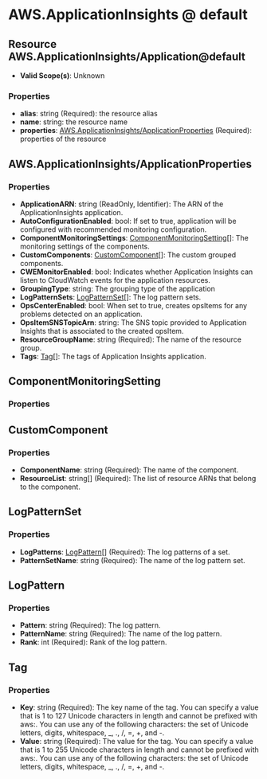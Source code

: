 # AWS.ApplicationInsights @ default

## Resource AWS.ApplicationInsights/Application@default
* **Valid Scope(s)**: Unknown
### Properties
* **alias**: string (Required): the resource alias
* **name**: string: the resource name
* **properties**: [AWS.ApplicationInsights/ApplicationProperties](#awsapplicationinsightsapplicationproperties) (Required): properties of the resource

## AWS.ApplicationInsights/ApplicationProperties
### Properties
* **ApplicationARN**: string (ReadOnly, Identifier): The ARN of the ApplicationInsights application.
* **AutoConfigurationEnabled**: bool: If set to true, application will be configured with recommended monitoring configuration.
* **ComponentMonitoringSettings**: [ComponentMonitoringSetting](#componentmonitoringsetting)[]: The monitoring settings of the components.
* **CustomComponents**: [CustomComponent](#customcomponent)[]: The custom grouped components.
* **CWEMonitorEnabled**: bool: Indicates whether Application Insights can listen to CloudWatch events for the application resources.
* **GroupingType**: string: The grouping type of the application
* **LogPatternSets**: [LogPatternSet](#logpatternset)[]: The log pattern sets.
* **OpsCenterEnabled**: bool: When set to true, creates opsItems for any problems detected on an application.
* **OpsItemSNSTopicArn**: string: The SNS topic provided to Application Insights that is associated to the created opsItem.
* **ResourceGroupName**: string (Required): The name of the resource group.
* **Tags**: [Tag](#tag)[]: The tags of Application Insights application.

## ComponentMonitoringSetting
### Properties

## CustomComponent
### Properties
* **ComponentName**: string (Required): The name of the component.
* **ResourceList**: string[] (Required): The list of resource ARNs that belong to the component.

## LogPatternSet
### Properties
* **LogPatterns**: [LogPattern](#logpattern)[] (Required): The log patterns of a set.
* **PatternSetName**: string (Required): The name of the log pattern set.

## LogPattern
### Properties
* **Pattern**: string (Required): The log pattern.
* **PatternName**: string (Required): The name of the log pattern.
* **Rank**: int (Required): Rank of the log pattern.

## Tag
### Properties
* **Key**: string (Required): The key name of the tag. You can specify a value that is 1 to 127 Unicode characters in length and cannot be prefixed with aws:. You can use any of the following characters: the set of Unicode letters, digits, whitespace, _, ., /, =, +, and -. 
* **Value**: string (Required): The value for the tag. You can specify a value that is 1 to 255 Unicode characters in length and cannot be prefixed with aws:. You can use any of the following characters: the set of Unicode letters, digits, whitespace, _, ., /, =, +, and -. 

